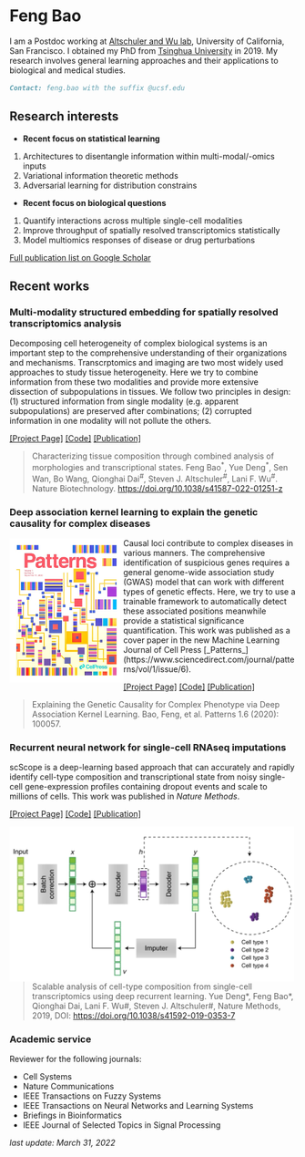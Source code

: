 # Feng Bao

I am a Postdoc working at [Altschuler and Wu lab](https://www.altschulerwulab.org/),  University of California, San Francisco. I obtained my PhD from [Tsinghua University](https://www.tsinghua.edu.cn/en/) in 2019. My research involves general learning approaches and their applications to biological and medical studies. 

```markdown
Contact: feng.bao with the suffix @ucsf.edu
```

## Research interests

- **Recent focus on statistical learning** 
1. Architectures to disentangle information within multi-modal/-omics inputs 
2. Variational information theoretic methods
3. Adversarial learning for distribution constrains 

- **Recent focus on biological questions**
1. Quantify interactions across multiple single-cell modalities
2. Improve throughput of spatially resolved transcriptomics statistically
3. Model multiomics responses of disease or drug perturbations

[Full publication list on Google Scholar](https://scholar.google.com/citations?user=I0mcA3MAAAAJ&hl=en)

## Recent works

### **Multi-modality structured embedding for spatially resolved transcriptomics analysis**

Decomposing cell heterogeneity of complex biological systems is an important step to the comprehensive understanding of their organizations and mechanisms. Transcrptomics and imaging are two most widely used approaches to study tissue heterogeneity. Here we try to combine information from these two modalities and provide more extensive dissection of subpopulations in tissues. We follow two principles in design: (1) structured information from single modality (e.g. apparent subpopulations) are preserved after combinations; (2) corrupted information in one modality will not pollute the others. 

[\[Project Page\]](https://github.com/AltschulerWu-Lab/MUSE) [\[Code\]](https://github.com/AltschulerWu-Lab/MUSE) [\[Publication\]](https://doi.org/10.1038/s41587-022-01251-z)

> Characterizing tissue composition through combined analysis of morphologies and transcriptional states. Feng Bao<sup>\*</sup>, Yue Deng<sup>\*</sup>, Sen Wan, Bo Wang, Qionghai Dai<sup>\#</sup>, Steven J. Altschuler<sup>\#</sup>, Lani F. Wu<sup>\#</sup>. Nature Biotechnology. https://doi.org/10.1038/s41587-022-01251-z


### **Deep association kernel learning to explain the genetic causality for complex diseases**

<img style="float: left;" src = "/image/cover.jpeg" width ="200" />
Causal loci contribute to complex diseases in various manners. The comprehensive identification of suspicious genes requires a general genome-wide association study (GWAS) model that can work with different types of genetic effects. Here, we try to use a trainable framework to automatically detect these associated positions meanwhile provide a statistical significance quantification. This work was published as a cover paper in the new Machine Learning Journal of Cell Press [_Patterns_](https://www.sciencedirect.com/journal/patterns/vol/1/issue/6).


[\[Project Page\]](https://github.com/feng-bao-ucsf/DAK) [\[Code\]](https://github.com/feng-bao-ucsf/DAK) [\[Publication\]](https://www.sciencedirect.com/science/article/pii/S2666389920300684)

> Explaining the Genetic Causality for Complex Phenotype via Deep Association Kernel Learning. Bao, Feng, et al. Patterns 1.6 (2020): 100057. 



### **Recurrent neural network for single-cell RNAseq imputations**

scScope is a deep-learning based approach that can accurately and rapidly identify cell-type composition and transcriptional state from noisy single-cell gene-expression profiles containing dropout events and scale to millions of cells. This work was published in _Nature Methods_.

[\[Project Page\]](https://github.com/AltschulerWu-Lab/scScope) [\[Code\]](https://github.com/AltschulerWu-Lab/scScope) [\[Publication\]](https://www.nature.com/articles/s41592-019-0353-7)

<img style="float: left;" src = "/image/scscope.png" width ="500" />
<!-- ![image](/image/scscope.png) -->

> Scalable analysis of cell-type composition from single-cell transcriptomics using deep recurrent learning. Yue Deng\*, Feng Bao\*, Qionghai Dai, Lani F. Wu#, Steven J. Altschuler#, Nature Methods, 2019, DOI: https://doi.org/10.1038/s41592-019-0353-7




### Academic service
Reviewer for the following journals:
- Cell Systems
- Nature Communications
- IEEE Transactions on Fuzzy Systems
- IEEE Transactions on Neural Networks and Learning Systems
- Briefings in Bioinformatics
- IEEE Journal of Selected Topics in Signal Processing

_last update: March 31, 2022_

<!-- Global site tag (gtag.js) - Google Analytics -->
<script async src="https://www.googletagmanager.com/gtag/js?id=UA-102911962-1"></script>
<script>
  window.dataLayer = window.dataLayer || [];
  function gtag(){dataLayer.push(arguments);}
  gtag('js', new Date());

  gtag('config', 'UA-102911962-1');
</script>
